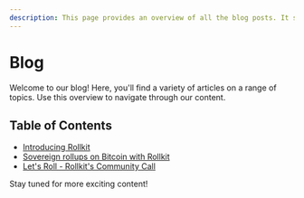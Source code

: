 ```yaml
---
description: This page provides an overview of all the blog posts. It serves as a central hub for all the blog content.
---
```


# Blog

Welcome to our blog! Here, you'll find a variety of articles on a range of topics. Use this overview to navigate through our content.

## Table of Contents

- [Introducing Rollkit](/blog/introducing-rollkit)
- [Sovereign rollups on Bitcoin with Rollkit](/blog/sovereign-rollups-on-bitcoin)
- [Let's Roll - Rollkit's Community Call](/blog/lets-roll-community-call)

Stay tuned for more exciting content!

